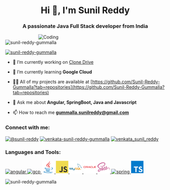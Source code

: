<h1 align="center">Hi 👋, I'm Sunil Reddy</h1>
<h3 align="center">A passionate Java Full Stack developer from India</h3>

<img align="right" alt="Coding" width="400" src="https://cdn.dribbble.com/users/1162077/screenshots/3848914/programmer.gif"/>

<p align="left"> <img src="https://komarev.com/ghpvc/?username=sunil-reddy-gummalla&label=Profile%20views&color=0e75b6&style=flat" alt="sunil-reddy-gummalla" /> </p>

<p align="left"> <a href="https://github.com/ryo-ma/github-profile-trophy"><img src="https://github-profile-trophy.vercel.app/?username=sunil-reddy-gummalla" alt="sunil-reddy-gummalla" /></a> </p>

- 🔭 I’m currently working on [Clone Drive](https://github.com/Sunil-Reddy-Gummalla/clone-drive)

- 🌱 I’m currently learning **Google Cloud**

- 👨‍💻 All of my projects are available at [https://github.com/Sunil-Reddy-Gummalla?tab=repositories](https://github.com/Sunil-Reddy-Gummalla?tab=repositories)

- 💬 Ask me about **Angular, SpringBoot, Java and Javascript**

- 📫 How to reach me **gummalla.sunilreddy@gmail.com**

<h3 align="left">Connect with me:</h3>
<p align="left">
<a href="https://codepen.io/@sunil-reddy" target="blank"><img align="center" src="https://raw.githubusercontent.com/rahuldkjain/github-profile-readme-generator/master/src/images/icons/Social/codepen.svg" alt="@sunil-reddy" height="30" width="40" /></a>
<a href="https://linkedin.com/in/venkata-sunil-reddy-gummalla" target="blank"><img align="center" src="https://raw.githubusercontent.com/rahuldkjain/github-profile-readme-generator/master/src/images/icons/Social/linked-in-alt.svg" alt="venkata-sunil-reddy-gummalla" height="30" width="40" /></a>
<a href="https://www.leetcode.com/venkata_sunil_reddy" target="blank"><img align="center" src="https://raw.githubusercontent.com/rahuldkjain/github-profile-readme-generator/master/src/images/icons/Social/leet-code.svg" alt="venkata_sunil_reddy" height="30" width="40" /></a>
</p>

<h3 align="left">Languages and Tools:</h3>
<p align="left"> <a href="https://angular.io" target="_blank" rel="noreferrer"> <img src="https://angular.io/assets/images/logos/angular/angular.svg" alt="angular" width="40" height="40"/> </a> <a href="https://cloud.google.com" target="_blank" rel="noreferrer"> <img src="https://www.vectorlogo.zone/logos/google_cloud/google_cloud-icon.svg" alt="gcp" width="40" height="40"/> </a> <a href="https://www.java.com" target="_blank" rel="noreferrer"> <img src="https://raw.githubusercontent.com/devicons/devicon/master/icons/java/java-original.svg" alt="java" width="40" height="40"/> </a> <a href="https://developer.mozilla.org/en-US/docs/Web/JavaScript" target="_blank" rel="noreferrer"> <img src="https://raw.githubusercontent.com/devicons/devicon/master/icons/javascript/javascript-original.svg" alt="javascript" width="40" height="40"/> </a> <a href="https://www.mysql.com/" target="_blank" rel="noreferrer"> <img src="https://raw.githubusercontent.com/devicons/devicon/master/icons/mysql/mysql-original-wordmark.svg" alt="mysql" width="40" height="40"/> </a> <a href="https://www.oracle.com/" target="_blank" rel="noreferrer"> <img src="https://raw.githubusercontent.com/devicons/devicon/master/icons/oracle/oracle-original.svg" alt="oracle" width="40" height="40"/> </a> <a href="https://sass-lang.com" target="_blank" rel="noreferrer"> <img src="https://raw.githubusercontent.com/devicons/devicon/master/icons/sass/sass-original.svg" alt="sass" width="40" height="40"/> </a> <a href="https://spring.io/" target="_blank" rel="noreferrer"> <img src="https://www.vectorlogo.zone/logos/springio/springio-icon.svg" alt="spring" width="40" height="40"/> </a> <a href="https://www.typescriptlang.org/" target="_blank" rel="noreferrer"> <img src="https://raw.githubusercontent.com/devicons/devicon/master/icons/typescript/typescript-original.svg" alt="typescript" width="40" height="40"/> </a> </p>

<p><img align="center" src="https://github-readme-stats.vercel.app/api/top-langs?username=sunil-reddy-gummalla&show_icons=true&locale=en&layout=compact" alt="sunil-reddy-gummalla" /></p>
